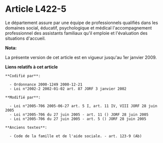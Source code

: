 # Article L422-5

Le département assure par une équipe de professionnels qualifiés dans les domaines social, éducatif, psychologique et médical
l'accompagnement professionnel des assistants familiaux qu'il emploie et l'évaluation des situations d'accueil.

**Nota:**

La présente version de cet article est en vigueur jusqu'au 1er janvier 2009.

**Liens relatifs à cet article**

	**Codifié par**:

	  - Ordonnance 2000-1249 2000-12-21
	  - Loi n°2002-2 2002-01-02 art. 87 JORF 3 janvier 2002

	**Modifié par**:

	  - Loi n°2005-706 2005-06-27 art. 5 I, art. 11 IV, VIII JORF 28 juin 2005
	  - Loi n°2005-706 du 27 juin 2005 - art. 11 () JORF 28 juin 2005
	  - Loi n°2005-706 du 27 juin 2005 - art. 5 () JORF 28 juin 2005

	**Anciens textes**:

	  - Code de la famille et de l'aide sociale. - art. 123-9 (Ab)
